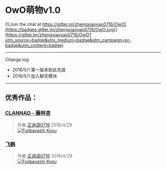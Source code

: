# OwO萌物v1.0

[![Join the chat at https://gitter.im/zhengxiaoyao0716/OwO](https://badges.gitter.im/zhengxiaoyao0716/OwO.svg)](https://gitter.im/zhengxiaoyao0716/OwO?utm_source=badge&utm_medium=badge&utm_campaign=pr-badge&utm_content=badge)
***
Change log:
- 2016/5/1 第一版本到此完成
- 2016/5/1 加入聊天模块

***
## 优秀作品：
### [CLANNAD - 藤林杏](http://zhengxiaoyao0716.github.io/OwO/kyou.html)
> 作者:[正逍遥0716](http://xiaoyao.zheng0716.com) 2016/4/29<br />
[![Fujibayashi Kyou](https://zhengxiaoyao0716.github.io/OwO/image/Kyou/11b.png)](http://zhengxiaoyao0716.github.io/OwO/kyou.html)

### [飞鹤](http://zhengxiaoyao0716.github.io/OwO/feihe.html) 
> 作者:[正逍遥0716](http://xiaoyao.zheng0716.com) 2016/4/29<br />
[![Fujibayashi Kyou](https://zhengxiaoyao0716.github.io/OwO/image/feihe.png)](http://zhengxiaoyao0716.github.io/OwO/feihe.html) 
